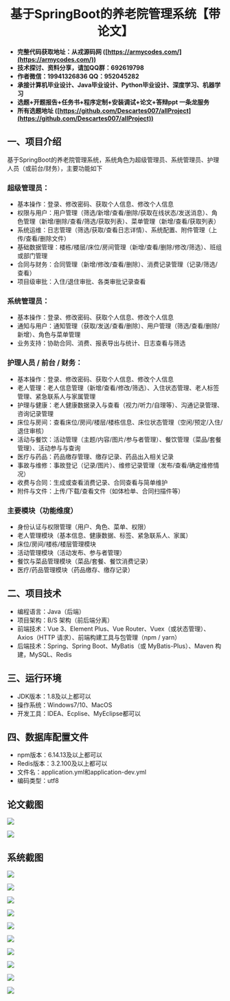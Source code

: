 ﻿<h1 align="center">基于SpringBoot的养老院管理系统【带论文】</h1></p>

- <b>完整代码获取地址：从戎源码网 ([https://armycodes.com/](https://armycodes.com/))</b>
- <b>技术探讨、资料分享，请加QQ群：692619798</b>
- <b>作者微信：19941326836  QQ：952045282</b>
- <b>承接计算机毕业设计、Java毕业设计、Python毕业设计、深度学习、机器学习</b>
- <b>选题+开题报告+任务书+程序定制+安装调试+论文+答辩ppt 一条龙服务</b>
- <b>所有选题地址 ([https://github.com/Descartes007/allProject](https://github.com/Descartes007/allProject)) </b>

## 一、项目介绍

基于SpringBoot的养老院管理系统，系统角色为超级管理员、系统管理员、护理人员（或前台/财务），主要功能如下
### 超级管理员：
- 基本操作：登录、修改密码、获取个人信息、修改个人信息
- 权限与用户：用户管理（筛选/新增/查看/删除/获取在线状态/发送消息）、角色管理（新增/删除/查看/筛选/获取列表）、菜单管理（新增/查看/获取列表）
- 系统运维：日志管理（筛选/获取/查看日志详情）、系统配置、附件管理（上传/查看/删除文件）
- 基础数据管理：楼栋/楼层/床位/房间管理（新增/查看/删除/修改/筛选）、班组或部门管理
- 合同与财务：合同管理（新增/修改/查看/删除）、消费记录管理（记录/筛选/查看）
- 项目级审批：入住/退住审批、各类审批记录查看
### 系统管理员：
- 基本操作：登录、修改密码、获取个人信息、修改个人信息
- 通知与用户：通知管理（获取/发送/查看/删除）、用户管理（筛选/查看/删除/新增）、角色与菜单管理
- 业务支持：协助合同、消费、报表导出与统计、日志查看与筛选
### 护理人员 / 前台 / 财务：
- 基本操作：登录、修改密码、获取个人信息、修改个人信息
- 老人管理：老人信息管理（新增/查看/修改/筛选）、入住状态管理、老人标签管理、紧急联系人与家属管理
- 护理与健康：老人健康数据录入与查看（视力/听力/自理等）、沟通记录管理、咨询记录管理
- 床位与房间：查看床位/房间/楼层/楼栋信息、床位状态管理（空闲/预定/入住/退住审核）
- 活动与餐饮：活动管理（主题/内容/图片/参与者管理）、餐饮管理（菜品/套餐管理）、活动参与与查询
- 医疗与药品：药品缴存管理、缴存记录、药品出入相关记录
- 事故与维修：事故登记（记录/图片）、维修记录管理（发布/查看/确定维修情况）
- 收费与合同：生成或查看消费记录、合同查看与简单维护
- 附件与文件：上传/下载/查看文件（如体检单、合同扫描件等）
### 主要模块（功能维度）
- 身份认证与权限管理（用户、角色、菜单、权限）
- 老人管理模块（基本信息、健康数据、标签、紧急联系人、家属）
- 床位/房间/楼栋/楼层管理模块
- 活动管理模块（活动发布、参与者管理）
- 餐饮与菜品管理模块（菜品/套餐、餐饮消费记录）
- 医疗/药品管理模块（药品缴存、缴存记录）

## 二、项目技术

- 编程语言：Java（后端）
- 项目架构：B/S 架构（前后端分离）
- 前端技术：Vue 3、Element Plus、Vue Router、Vuex（或状态管理）、Axios（HTTP 请求）、前端构建工具与包管理（npm / yarn）
- 后端技术：Spring、Spring Boot、MyBatis（或 MyBatis-Plus）、Maven 构建，MySQL、Redis


## 三、运行环境

- JDK版本：1.8及以上都可以
- 操作系统：Windows7/10、MacOS
- 开发工具：IDEA、Ecplise、MyEclipse都可以

## 四、数据库配置文件

- npm版本：6.14.13及以上都可以
- Redis版本：3.2.100及以上都可以
- 文件名：application.yml和application-dev.yml
- 编码类型：utf8

## 论文截图

![](screenshot/1.png)

![](screenshot/2.png)

## 系统截图

![](screenshot/3.png)

![](screenshot/4.png)

![](screenshot/5.png)

![](screenshot/6.png)

![](screenshot/7.png)

![](screenshot/8.png)

![](screenshot/9.png)

![](screenshot/10.png)

![](screenshot/11.png)

![](screenshot/12.png)
